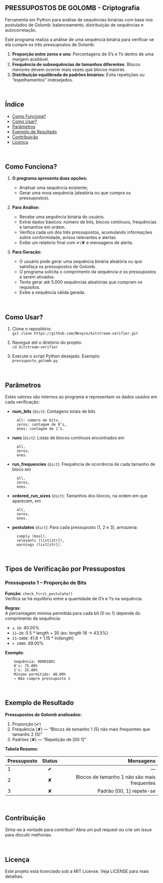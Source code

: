 ## PRESSUPOSTOS DE GOLOMB - Criptografia
Ferramenta em Python para análise de sequências binárias com base nos postulados de Golomb: balanceamento, distribuição de sequências e autocorrelação.

Este programa realiza a análise de uma sequência binária para verificar se ela cumpre os três pressupostos de Golomb:
1. **Proporção entre zeros e uns**: Percentagens de 0’s e 1’s dentro de uma margem aceitável.  
2. **Frequência de subsequências de tamanhos diferentes**: Blocos menores devem ocorrer mais vezes que blocos maiores.  
3. **Distribuição equilibrada de padrões binários**: Evita repetições ou “espelhamentos” indesejados.

<br>

## Índice
- [Como Funciona?](#como-funciona)
- [Como Usar?](#como-usar)
- [Parâmetros](#parâmetros)
- [Exemplo de Resultado](#exemplo-de-resultado)
- [Contribuição](#contribuição)
- [Licença](#licença)

<br>

## Como Funciona?

1. **O programa apresenta duas opções:**
   - Analisar uma sequência existente;  
   - Gerar uma nova sequência (aleatória ou que cumpra os pressupostos).

2. **Para Análise:** 
   - Recebe uma sequência binária do usuário.  
   - Extrai dados básicos: número de bits, blocos contínuos, frequências e tamanhos em ordem.  
   - Verifica cada um dos três pressupostos, acumulando informações sobre conformidade, avisos relevantes e alertas.
   - Exibe um relatório final com ✔/✘ e mensagens de alerta.

3. **Para Geração:**
   - O usuário pode gerar uma sequência binária aleatória ou que satisfaça os pressupostos de Golomb.
   - O programa solicita o comprimento da sequência e os pressupostos a serem ativados.  
   - Tenta gerar até 5.000 sequências aleatórias que cumpram os requisitos.  
   - Exibe a sequência válida gerada.

<br>

## Como Usar?
1. Clone o repositório:  
   `git clone https://github.com/Nespre/bitstream-verifier.git`

2. Navegue até o diretório do projeto:  
   `cd bitstream-verifier`

3. Execute o script Python desejado. Exemplo:  
   `pressuposto_golomb.py`

<br>

## Parâmetros
Estes valores são internos ao programa e representam os dados usados em cada verificação:

- **num_bits** (`dict`): Contagens totais de bits

        all: número de bits,
        zeros: contagem de 0’s,
        ones: contagem de 1’s.

- **runs** (`dict`): Listas de blocos contínuos encontrados em

        all,
        zeros,
        ones.

- **run_frequencies** (`dict`): Frequência de ocorrência de cada tamanho de bloco em

        all,
        zeros,
        ones.

- **ordered_run_sizes** (`dict`): Tamanhos dos blocos, na ordem em que aparecem, em

        all,
        zeros,
        ones.

- **postulates** (`dict`): Para cada pressuposto (1, 2 e 3), armazena:

        comply (bool),
        relevants (list[str]),
        warnings (list[str]).

<br>

## Tipos de Verificação por Pressupostos
### Pressuposto 1 – Proporção de Bits
**Função**: 
`check_first_postulate()`<br>
Verifica se há equilíbrio entre a quantidade de 0’s e 1’s na sequência.

**Regras**:<br>
A percentagem mínima permitida para cada bit (0 ou 1) depende do comprimento da sequência:
- `≤ 10`: 40.00%
- `11–20`: 0.5 * length + 35 (ex: length 16 → 43.5%)
- `21–1000`: 41.6 + 1.15 * ln(length)
- `> 1000`: 49.00%

**Exemplo**:

		Sequência: 00001001
		0's: 75.00%
		1's: 25.00%
		Mínimo permitido: 40.00%
		→ Não cumpre pressuposto 1

<br>

## Exemplo de Resultado
**Pressupostos de Golomb analisados:**
1. Proporção (✔)  
2. Frequência (✘) — “Blocos de tamanho 1 (5) não mais frequentes que tamanho 2 (5)” 
3. Padrões   (✘) — “Repetição de [00 1]”  

**Tabela Resumo:**

| Pressuposto | Status | Mensagens |
|-------------|:------:|----------:|
|     1       |   ✔    | —        |
|     2       |   ✘    | Blocos de tamanho 1 não são mais frequentes |
|     3       |   ✘    | Padrão [00, 1] repete-se |

<br>

## Contribuição
Sinta-se à vontade para contribuir! Abra um pull request ou crie um issue para discutir melhorias.

<br>

## Licença
Este projeto está licenciado sob a MIT License. Veja LICENSE para mais detalhes.